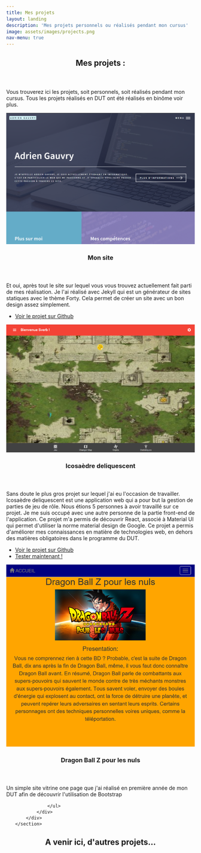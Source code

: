 ```yaml
---
title: Mes projets
layout: landing
description: 'Mes projets personnels ou réalisés pendant mon cursus'
image: assets/images/projects.png
nav-menu: true
---
```


<!-- Main -->
<div id="main">

<!-- One -->
<section id="one">
	<div class="inner">
		<header class="major">
			<h2>Mes projets :</h2>
		</header>
		<p>Vous trouverez ici les projets, soit personnels, soit réalisés pendant mon cursus. Tous les projets réalisés en DUT ont été réalisés en binôme voir plus.</p>
	</div>
</section>

<!-- Two -->
<section id="two" class="spotlights">
	<section>
		<a class="image">
			<img src="assets/images/sitei.png" alt="" data-position="center center" />
		</a>
		<div class="content">
			<div class="inner">
				<header class="major">
					<h3>Mon site</h3>
				</header>
				<p>Et oui, après tout le site sur lequel vous vous trouvez actuellement fait parti de mes réalisation. Je l'ai réalisé avec Jekyll qui est un générateur de sites statiques avec le thème Forty. Cela permet de créer un site avec un bon design assez simplement.</p>
				<ul class="actions">
					<li><a href="https://github.com/adriengauvry/adriengauvry.github.io" target="_blank" class="button">Voir le projet sur Github</a></li>
				</ul>
			</div>
		</div>
	</section>
	<section>
		<a class="image">
			<img src="assets/images/ico.png" alt="" data-position="top center" />
		</a>
		<div class="content">
			<div class="inner">
				<header class="major">
					<h3>Icosaèdre deliquescent</h3>
				</header>
				<p>Sans doute le plus gros projet sur lequel j'ai eu l'occasion de travailler. Icosaèdre deliquescent est une application web qui a pour but la gestion de parties de jeu de rôle. Nous étions 5 personnes à avoir travaillé sur ce projet. Je me suis occupé avec une autre personne de la partie front-end de l'application. Ce projet m'a permis de découvrir React, associé à Material UI qui permet d'utiliser la norme material design de Google. Ce projet a permis d'améliorer mes connaissances en matière de technologies web, en dehors des matières obligatoires dans le programme du DUT.</p>
				<ul class="actions">
					<li><a href="https://github.com/adriengauvry/Icosaedre-Deliquescent" target="_blank" class="button">Voir le projet sur Github</a></li>
					<li><a href="https://ico-dqct.herokuapp.com" target="_blank" class="button">Tester maintenant !</a></li>
				</ul>
			</div>
		</div>
	</section>
	<section>
		<a class="image">
			<img src="assets/images/dbzi.png" alt="" data-position="25% 25%" />
		</a>
		<div class="content">
			<div class="inner">
				<header class="major">
					<h3>Dragon Ball Z pour les nuls</h3>
				</header>
				<p>Un simple site vitrine one page que j'ai réalisé en première année de mon DUT afin de découvrir l'utilisation de Bootstrap</p>
				<ul class="actions">

				</ul>
			</div>
		</div>
	</section>
</section>

<!-- Three -->
<section id="three">
	<div class="inner">
		<header class="major">
			<h2>A venir ici, d'autres projets...</h2>
		</header>
	</div>
</section>

</div>
